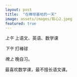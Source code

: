 ```yaml
---
layout: post
title:  "在棒球基地的一天"
image: assets/images/有心2.jpeg
featured: true
---
```


*上午*
上语文、英语、数学课

*下午*
打棒球

*晚上*
晚自习。

最喜欢数学课，最不擅长语文课。
